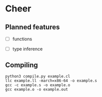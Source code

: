 # Cheer

## Planned features

- [ ] functions
- [ ] type inference


## Compiling

```
python3 compile.py example.cl
llc example.ll -march=x86-64 -o example.s
gcc -c example.s -o example.o
gcc example.o -o example.out
```
